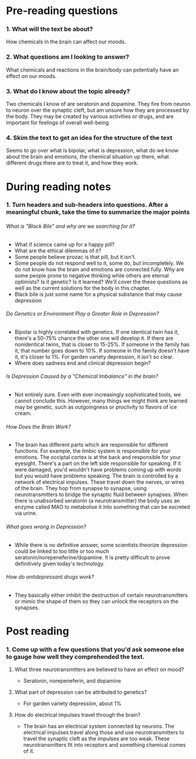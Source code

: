 # Pre-reading questions
### 1. What will the text be about?
How chemicals in the brain can affect our moods.
### 2. What questions am I looking to answer?
What chemicals and reactions in the brain/body can potentially have an effect on our moods.
### 3. What do I know about the topic already?
Two chemicals I know of are seratonin and dopamine. They fire from neuron to neuron over the synaptic cleft, but am unsure how they are processed by the body. They may be created by various activities or drugs, and are important for feelings of overall well-being
### 4. Skim the text to get an idea for the structure of the text
Seems to go over what is bipolar, what is depression, what do we know about the brain and emotions, the chemical situation up there, what different drugs there are to treat it, and how they work.

# During reading notes
### 1. Turn headers and sub-headers into questions. After a meaningful chunk, take the time to summarize the major points
###### What is "Black Bile" and why are we searching for it?
* What if science came up for a happy pill? 
* What are the ethical dilemmas of it? 
* Some people believe prozac is that pill, but it isn't. 
* Some people do not respond well to it, some do, but incompletely. We do not know how the brain and emotions are connected fully. Why are some people prone to negative thinking while others are eternal optimists? Is it genetic? Is it learned? We'll cover the these questions as well as the current solutions for the body in this chapter.
* Black bile is just some name for a physical substance that may cause depression

###### Do Genetics or Environment Play a Greater Role in Depression? 
* Bipolar is highly correlated with genetics. If one identical twin has it, there's a 50-75% chance the other one will develop it. If there are nonidentical twins, that is closer to 15-25%. If someone in the family has it, that number goes down to 10%. If someone in the family doesn't have it, it's closer to 1%. For garden variety depression, it isn't so clear. 
* Where does sadness end and clinical depression begin?

###### Is Depression Caused by a "Chemical Imbalance" in the brain?
* Not entirely sure. Even with ever increasingly sophisticated tools, we cannot conclude this. However, many things we might think are learned may be genetic, such as outgoingness or proclivity to flavors of ice cream.

###### How Does the Brain Work?
* The brain has different parts which are responsible for different functions. For example, the limbic system is responsible for your emotions. The occiptal cortex is at the back and responsible for your eyesight. There's a part on the left side responsible for speaking. If it were damaged, you'd wouldn't have problems coming up with words but you would have problems speaking. 
The brain is controlled by a network of electrical impulses. These travel down the nerves, or wires of the brain. They hop from synapse to synapse, using neurotransmitters to bridge the synaptic fluid between synapses. When there is unabsorbed seratonin (a neurotransmitter) the body uses an enzyme called MAO to metabolise it into something that can be excreted via urine.

###### What goes wrong in Depression?
* While there is no definitive answer, some scientists theorize depression could be linked to too little or too much seratonin/norepeneferine/dopamine. It is pretty difficult to prove definitively given today's technology. 

###### How do antidepressant drugs work?
* They basically either inhibit the destruction of certain neurotransmitters or mimic the shape of them so they can unlock the receptors on the synapses.

# Post reading
### 1. Come up with a few questions that you'd ask someone else to gauge how well they comprehended the text.
1. What three neurotransmitters are believed to have an effect on mood?
    * Seratonin, norepeneferin, and dopamine

2. What part of depression can be attributed to genetics?
    * For garden variety depression, about 1%

3. How do electrical impulses travel through the brain?
    * The brain has an electrical system connected by neurons. The electrical impulses travel along those and use neurotransmitters to travel the synaptic cleft as the impulses are too weak. These neurotransmitters fit into receptors and something chemical comes of it.
